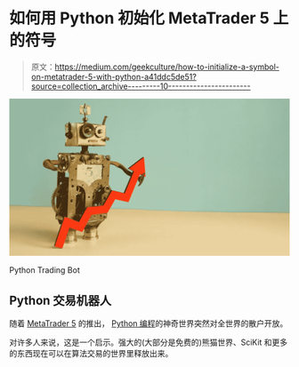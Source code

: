# 如何用 Python 初始化 MetaTrader 5 上的符号

> 原文：<https://medium.com/geekculture/how-to-initialize-a-symbol-on-metatrader-5-with-python-a41ddc5de51?source=collection_archive---------10----------------------->

![](img/a38123b399fdde6020cc28d7e902d971.png)

Python Trading Bot

## Python 交易机器人

随着 [MetaTrader 5](https://www.metatrader5.com/) 的推出， [Python 编程](https://www.python.org/)的神奇世界突然对全世界的散户开放。

对许多人来说，这是一个启示。强大的(大部分是免费的)熊猫世界、SciKit 和更多的东西现在可以在算法交易的世界里释放出来。